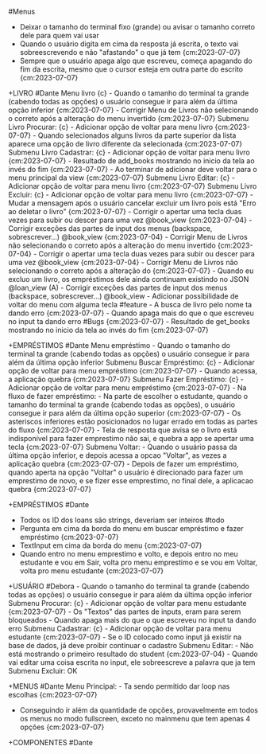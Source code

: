 #Menus
 - Deixar o tamanho do terminal fixo (grande) ou avisar o tamanho correto dele para quem vai usar
 - Quando o usuário digita em cima da resposta já escrita, o texto vai sobreescrevendo e não "afastando" o que já tem {cm:2023-07-07}
 - Sempre que o usuário apaga algo que escreveu, começa apagando do fim da escrita, mesmo que o cursor esteja em outra parte do escrito {cm:2023-07-07}

+LIVRO #Dante
Menu livro {c}
    - Quando o tamanho do terminal ta grande (cabendo todas as opções) o usuário consegue ir para além da última opção inferior {cm:2023-07-07}
    - Corrigir Menu de Livros não selecionando o correto após a alteração do menu invertido {cm:2023-07-07}
Submenu Livro Procurar: {c}
    - Adicionar opção de voltar para menu livro {cm:2023-07-07}
    - Quando selecionados alguns livros da parte superior da lista aparece uma opção de livro diferente da selecionada {cm:2023-07-07}
Submenu Livro Cadastrar: {c}
    - Adicionar opção de voltar para menu livro {cm:2023-07-07}
    - Resultado de add_books mostrando no inicio da tela ao invés do fim {cm:2023-07-07}
    - Ao terminar de adicionar deve voltar para o menu principal da view {cm:2023-07-07}
Submenu Livro Editar: {c}
    - Adicionar opção de voltar para menu livro {cm:2023-07-07}
Submenu Livro Excluir: {c}
    - Adicionar opção de voltar para menu livro {cm:2023-07-07}
    - Mudar a mensagem após o usuário cancelar excluir um livro pois está "Erro ao deletar o livro" {cm:2023-07-07}
    - Corrigir o apertar uma tecla duas vezes para subir ou descer para uma vez @book_view {cm:2023-07-04}
    - Corrigir exceções das partes de input dos menus (backspace, sobrescrever...) @book_view {cm:2023-07-04}
    - Corrigir Menu de Livros não selecionando o correto após a alteração do menu invertido {cm:2023-07-04}
    - Corrigir o apertar uma tecla duas vezes para subir ou descer para uma vez @book_view {cm:2023-07-04}
    - Corrigir Menu de Livros não selecionando o correto após a alteração do {cm:2023-07-07}
    - Quando eu excluo um livro, os empréstimos dele ainda continuam existindo no JSON @loan_view (A)
    - Corrigir exceções das partes de input dos menus (backspace, sobrescrever...) @book_view
    - Adicionar possibilidade de voltar do menu com alguma tecla #feature
    - A busca de livro pelo nome ta dando erro {cm:2023-07-07}
    - Quando apaga mais do que o que escreveu no input ta dando erro #Bugs {cm:2023-07-07}
    - Resultado de get_books mostrando no inicio da tela ao invés do fim {cm:2023-07-07}

+EMPRÉSTIMOS #Dante
Menu empréstimo
    - Quando o tamanho do terminal ta grande (cabendo todas as opções) o usuário consegue ir para além da última opção inferior
Submenu Buscar Empréstimo: {c}
    - Adicionar opção de voltar para menu empréstimo {cm:2023-07-07}
    - Quando acessa, a aplicação quebra {cm:2023-07-07}
Submenu Fazer Empréstimo: {c}
    - Adicionar opção de voltar para menu empréstimo {cm:2023-07-07}
    - Na fluxo de fazer empréstimo:
        - Na parte de escolher o estudante, quando o tamanho do terminal ta grande (cabendo todas as opções), o usuário consegue ir para além da última opção superior {cm:2023-07-07}
        - Os asteriscos inferiores estão posicionados no lugar errado em todas as partes do fluxo {cm:2023-07-07}
    - Tela de resposta que avisa se o livro está indisponível para fazer emprestimo não sai, e quebra a app se apertar uma tecla {cm:2023-07-07}
Submenu Voltar:
    - Quando o usuário passa da última opção inferior, e depois acessa a opcao "Voltar", as vezes a aplicação quebra {cm:2023-07-07}
    - Depois de fazer um empréstimo, quando aperta na opção "Voltar" o usuário é direcionado para fazer um emprestimo de novo, e se fizer esse emprestimo, no final dele, a aplicacao quebra {cm:2023-07-07}

+EMPRÉSTIMOS #Dante
- Todos os ID dos loans são strings, deveriam ser inteiros #todo
- Pergunta em cima da borda do menu em buscar empréstimo e fazer empréstimo {cm:2023-07-07}
- TextInput em cima da borda do menu {cm:2023-07-07}
- Quando entro no menu emprestimo e volto, e depois entro no meu estudante e vou em Sair, volta pro menu emprestimo e se vou em Voltar, volta pro menu estudante {cm:2023-07-07}

+USUÁRIO #Debora
    - Quando o tamanho do terminal ta grande (cabendo todas as opções) o usuário consegue ir para além da última opção inferior
Submenu Procurar: {c}
    - Adicionar opção de voltar para menu estudante {cm:2023-07-07}
    - Os "Textos" das partes de inputs, eram para serem bloqueados
    - Quando apaga mais do que o que escreveu no input ta dando erro
Submenu Cadastrar: {c}
    - Adicionar opção de voltar para menu estudante {cm:2023-07-07}
    - Se o ID colocado como input já existir na base de dados, já deve proibir continuar o cadastro
Submenu Editar:
    - Não está mostrando o primeiro resultado do student {cm:2023-07-04}
    - Quando vai editar uma coisa escrita no input, ele sobreescreve a palavra que ja tem
Submenu Excluir: OK

+MENUS #Dante
Menu Principal:
    - Ta sendo permitido dar loop nas escolhas {cm:2023-07-07}
- Conseguindo ir além da quantidade de opções, provavelmente em todos os
menus no modo fullscreen, exceto no mainmenu que tem apenas 4 opções {cm:2023-07-07}

+COMPONENTES #Dante
